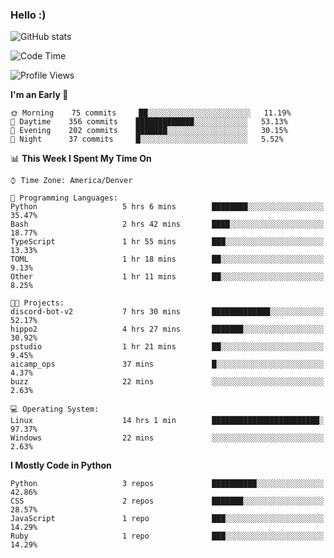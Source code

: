 ### Hello :)

![GitHub stats](https://github-readme-stats.vercel.app/api?username=neverabsolute&count_private=true&include_all_commits=true&bg_color=0D1117&text_color=F3F3F3&title_color=E1E1E1)

<!--START_SECTION:waka-->
![Code Time](http://img.shields.io/badge/Code%20Time-593%20hrs%2025%20mins-blue)

![Profile Views](http://img.shields.io/badge/Profile%20Views-1-blue)

**I'm an Early 🐤** 

```text
🌞 Morning    75 commits     ██░░░░░░░░░░░░░░░░░░░░░░░   11.19% 
🌆 Daytime    356 commits    █████████████░░░░░░░░░░░░   53.13% 
🌃 Evening    202 commits    ███████░░░░░░░░░░░░░░░░░░   30.15% 
🌙 Night      37 commits     █░░░░░░░░░░░░░░░░░░░░░░░░   5.52%

```


📊 **This Week I Spent My Time On** 

```text
⌚︎ Time Zone: America/Denver

💬 Programming Languages: 
Python                   5 hrs 6 mins        ████████░░░░░░░░░░░░░░░░░   35.47% 
Bash                     2 hrs 42 mins       ████░░░░░░░░░░░░░░░░░░░░░   18.77% 
TypeScript               1 hr 55 mins        ███░░░░░░░░░░░░░░░░░░░░░░   13.33% 
TOML                     1 hr 18 mins        ██░░░░░░░░░░░░░░░░░░░░░░░   9.13% 
Other                    1 hr 11 mins        ██░░░░░░░░░░░░░░░░░░░░░░░   8.25%

🐱‍💻 Projects: 
discord-bot-v2           7 hrs 30 mins       █████████████░░░░░░░░░░░░   52.17% 
hippo2                   4 hrs 27 mins       ███████░░░░░░░░░░░░░░░░░░   30.92% 
pstudio                  1 hr 21 mins        ██░░░░░░░░░░░░░░░░░░░░░░░   9.45% 
aicamp_ops               37 mins             █░░░░░░░░░░░░░░░░░░░░░░░░   4.37% 
buzz                     22 mins             ░░░░░░░░░░░░░░░░░░░░░░░░░   2.63%

💻 Operating System: 
Linux                    14 hrs 1 min        ████████████████████████░   97.37% 
Windows                  22 mins             ░░░░░░░░░░░░░░░░░░░░░░░░░   2.63%

```

**I Mostly Code in Python** 

```text
Python                   3 repos             ██████████░░░░░░░░░░░░░░░   42.86% 
CSS                      2 repos             ███████░░░░░░░░░░░░░░░░░░   28.57% 
JavaScript               1 repo              ███░░░░░░░░░░░░░░░░░░░░░░   14.29% 
Ruby                     1 repo              ███░░░░░░░░░░░░░░░░░░░░░░   14.29%

```



<!--END_SECTION:waka-->
